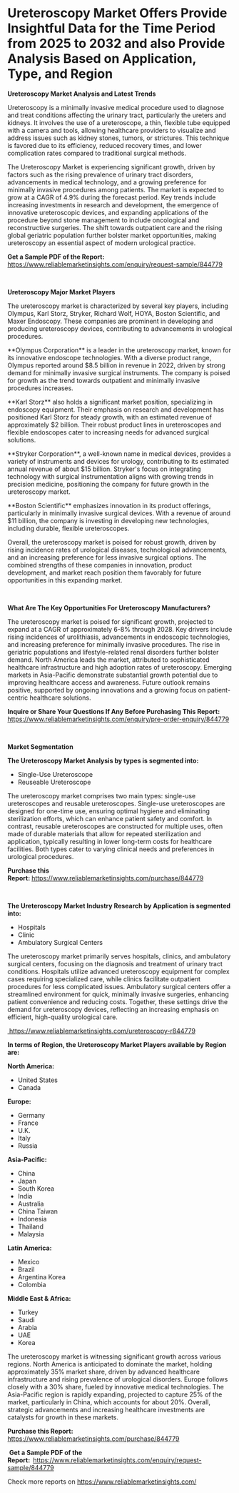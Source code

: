 <p><h1>Ureteroscopy Market Offers Provide Insightful Data for the Time Period from 2025 to 2032 and also Provide Analysis Based on Application, Type, and Region</h1></p><p><strong>Ureteroscopy Market Analysis and Latest Trends</strong></p>
<p><p>Ureteroscopy is a minimally invasive medical procedure used to diagnose and treat conditions affecting the urinary tract, particularly the ureters and kidneys. It involves the use of a ureteroscope, a thin, flexible tube equipped with a camera and tools, allowing healthcare providers to visualize and address issues such as kidney stones, tumors, or strictures. This technique is favored due to its efficiency, reduced recovery times, and lower complication rates compared to traditional surgical methods.</p><p>The Ureteroscopy Market is experiencing significant growth, driven by factors such as the rising prevalence of urinary tract disorders, advancements in medical technology, and a growing preference for minimally invasive procedures among patients. The market is expected to grow at a CAGR of 4.9% during the forecast period. Key trends include increasing investments in research and development, the emergence of innovative ureteroscopic devices, and expanding applications of the procedure beyond stone management to include oncological and reconstructive surgeries. The shift towards outpatient care and the rising global geriatric population further bolster market opportunities, making ureteroscopy an essential aspect of modern urological practice.</p></p>
<p><strong>Get a Sample PDF of the Report:&nbsp;</strong> <a href="https://www.reliablemarketinsights.com/enquiry/request-sample/844779?utm_campaign=2452&utm_medium=2&utm_source=Github&utm_content=ia&utm_term=03032025&utm_id=ureteroscopy">https://www.reliablemarketinsights.com/enquiry/request-sample/844779</a></p>
<p>&nbsp;</p>
<p><strong>Ureteroscopy Major Market Players</strong></p>
<p><p>The ureteroscopy market is characterized by several key players, including Olympus, Karl Storz, Stryker, Richard Wolf, HOYA, Boston Scientific, and Maxer Endoscopy. These companies are prominent in developing and producing ureteroscopy devices, contributing to advancements in urological procedures.</p><p>**Olympus Corporation** is a leader in the ureteroscopy market, known for its innovative endoscope technologies. With a diverse product range, Olympus reported around $8.5 billion in revenue in 2022, driven by strong demand for minimally invasive surgical instruments. The company is poised for growth as the trend towards outpatient and minimally invasive procedures increases.</p><p>**Karl Storz** also holds a significant market position, specializing in endoscopy equipment. Their emphasis on research and development has positioned Karl Storz for steady growth, with an estimated revenue of approximately $2 billion. Their robust product lines in ureteroscopes and flexible endoscopes cater to increasing needs for advanced surgical solutions.</p><p>**Stryker Corporation**, a well-known name in medical devices, provides a variety of instruments and devices for urology, contributing to its estimated annual revenue of about $15 billion. Stryker's focus on integrating technology with surgical instrumentation aligns with growing trends in precision medicine, positioning the company for future growth in the ureteroscopy market.</p><p>**Boston Scientific** emphasizes innovation in its product offerings, particularly in minimally invasive surgical devices. With a revenue of around $11 billion, the company is investing in developing new technologies, including durable, flexible ureteroscopes.</p><p>Overall, the ureteroscopy market is poised for robust growth, driven by rising incidence rates of urological diseases, technological advancements, and an increasing preference for less invasive surgical options. The combined strengths of these companies in innovation, product development, and market reach position them favorably for future opportunities in this expanding market.</p></p>
<p>&nbsp;</p>
<p><strong>What Are The Key Opportunities For Ureteroscopy Manufacturers?</strong></p>
<p><p>The ureteroscopy market is poised for significant growth, projected to expand at a CAGR of approximately 6-8% through 2028. Key drivers include rising incidences of urolithiasis, advancements in endoscopic technologies, and increasing preference for minimally invasive procedures. The rise in geriatric populations and lifestyle-related renal disorders further bolster demand. North America leads the market, attributed to sophisticated healthcare infrastructure and high adoption rates of ureteroscopy. Emerging markets in Asia-Pacific demonstrate substantial growth potential due to improving healthcare access and awareness. Future outlook remains positive, supported by ongoing innovations and a growing focus on patient-centric healthcare solutions.</p></p>
<p><strong>Inquire or Share Your Questions If Any Before Purchasing This Report:</strong> <a href="https://www.reliablemarketinsights.com/enquiry/pre-order-enquiry/844779?utm_campaign=2452&utm_medium=2&utm_source=Github&utm_content=ia&utm_term=03032025&utm_id=ureteroscopy">https://www.reliablemarketinsights.com/enquiry/pre-order-enquiry/844779</a></p>
<p>&nbsp;</p>
<p><strong>Market Segmentation</strong></p>
<p><strong>The Ureteroscopy Market Analysis by types is segmented into:</strong></p>
<p><ul><li>Single-Use Ureteroscope</li><li>Reuseable Ureteroscope</li></ul></p>
<p><p>The ureteroscopy market comprises two main types: single-use ureteroscopes and reusable ureteroscopes. Single-use ureteroscopes are designed for one-time use, ensuring optimal hygiene and eliminating sterilization efforts, which can enhance patient safety and comfort. In contrast, reusable ureteroscopes are constructed for multiple uses, often made of durable materials that allow for repeated sterilization and application, typically resulting in lower long-term costs for healthcare facilities. Both types cater to varying clinical needs and preferences in urological procedures.</p></p>
<p><strong>Purchase this Report:&nbsp;</strong><a href="https://www.reliablemarketinsights.com/purchase/844779?utm_campaign=2452&utm_medium=2&utm_source=Github&utm_content=ia&utm_term=03032025&utm_id=ureteroscopy">https://www.reliablemarketinsights.com/purchase/844779</a></p>
<p>&nbsp;</p>
<p><strong>The Ureteroscopy Market Industry Research by Application is segmented into:</strong></p>
<p><ul><li>Hospitals</li><li>Clinic</li><li>Ambulatory Surgical Centers</li></ul></p>
<p><p>The ureteroscopy market primarily serves hospitals, clinics, and ambulatory surgical centers, focusing on the diagnosis and treatment of urinary tract conditions. Hospitals utilize advanced ureteroscopy equipment for complex cases requiring specialized care, while clinics facilitate outpatient procedures for less complicated issues. Ambulatory surgical centers offer a streamlined environment for quick, minimally invasive surgeries, enhancing patient convenience and reducing costs. Together, these settings drive the demand for ureteroscopy devices, reflecting an increasing emphasis on efficient, high-quality urological care.</p></p>
<p><a href="https://www.reliablemarketinsights.com/ureteroscopy-r844779?utm_campaign=2452&utm_medium=2&utm_source=Github&utm_content=ia&utm_term=03032025&utm_id=ureteroscopy">&nbsp;https://www.reliablemarketinsights.com/ureteroscopy-r844779</a></p>
<p><strong>In terms of Region, the Ureteroscopy Market Players available by Region are:</strong></p>
<p>
    <p> <strong> North America: </strong>
        <ul>
            <li>United States</li>
            <li>Canada</li>
        </ul>
        </p> 
    <p> <strong> Europe: </strong>
        <ul>
            <li>Germany</li>
            <li>France</li>
            <li>U.K.</li>
            <li>Italy</li>
            <li>Russia</li>
        </ul>
        </p> 
    <p> <strong> Asia-Pacific: </strong>
        <ul>
            <li>China</li>
            <li>Japan</li>
            <li>South Korea</li>
            <li>India</li>
            <li>Australia</li>
            <li>China Taiwan</li>
            <li>Indonesia</li>
            <li>Thailand</li>
            <li>Malaysia</li>
        </ul>
        </p> 
    <p> <strong> Latin America: </strong>
        <ul>
            <li>Mexico</li>
            <li>Brazil</li>
            <li>Argentina Korea</li>
            <li>Colombia</li>
        </ul>
        </p> 
    <p> <strong> Middle East & Africa: </strong>
        <ul>
            <li>Turkey</li>
            <li>Saudi</li>
            <li>Arabia</li>
            <li>UAE</li>
            <li>Korea</li>
        </ul>
    </p>
    </p>
<p><p>The ureteroscopy market is witnessing significant growth across various regions. North America is anticipated to dominate the market, holding approximately 35% market share, driven by advanced healthcare infrastructure and rising prevalence of urological disorders. Europe follows closely with a 30% share, fueled by innovative medical technologies. The Asia-Pacific region is rapidly expanding, projected to capture 25% of the market, particularly in China, which accounts for about 20%. Overall, strategic advancements and increasing healthcare investments are catalysts for growth in these markets.</p></p>
<p><strong>Purchase this Report: </strong><a href="https://www.reliablemarketinsights.com/purchase/844779?utm_campaign=2452&utm_medium=2&utm_source=Github&utm_content=ia&utm_term=03032025&utm_id=ureteroscopy">https://www.reliablemarketinsights.com/purchase/844779</a></p>
<p>&nbsp;<strong>Get a Sample PDF of the Report:&nbsp;&nbsp;</strong><a href="https://www.reliablemarketinsights.com/enquiry/request-sample/844779?utm_campaign=2452&utm_medium=2&utm_source=Github&utm_content=ia&utm_term=03032025&utm_id=ureteroscopy">https://www.reliablemarketinsights.com/enquiry/request-sample/844779</a></p>
<p><strong></strong></p>
<p>Check more reports on <a href="https://www.reliablemarketinsights.com/?utm_campaign=2452&utm_medium=2&utm_source=Github&utm_content=ia&utm_term=03032025&utm_id=ureteroscopy">https://www.reliablemarketinsights.com/</a></p>